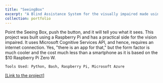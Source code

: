```yaml
---
title: "SeeingBox"
excerpt: "A Blind Assistance System for the visually impaired made using Python and Microsoft Azure Cognitive Services."
collection: portfolio
---
```


Point the Seeing Box, push the button, and it will tell you what it sees. This project was built using a Raspberry Pi and has a practical side for the vision impaired. It uses Microsoft Cognitive Services API, and hence, requires an internet connection. Yes, "there is an app for that," but the form factor is much cooler and the cost much less than a smartphone as it is based on the $10 Raspberry Pi Zero W.

`Tools Used: Python, Bash, Raspberry Pi, Microsoft Azure`

<a href="https://github.com/ayushrajdahal/SeeingBox" target="_blank">[Link to the project]</a>